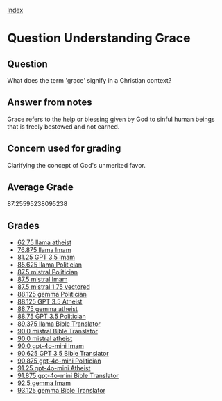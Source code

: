 
[Index](../../index.md)
# Question Understanding Grace
## Question
What does the term 'grace' signify in a Christian context?

## Answer from notes
Grace refers to the help or blessing given by God to sinful human beings that is freely bestowed and not earned.

## Concern used for grading
Clarifying the concept of God's unmerited favor.

## Average Grade
87.25595238095238

## Grades
 * [62.75 llama atheist](../answers/llama_atheist/Understanding_Grace.md)
 * [76.875 llama Imam](../answers/llama_Imam/Understanding_Grace.md)
 * [81.25 GPT 3.5 Imam](../answers/GPT_3.5_Imam/Understanding_Grace.md)
 * [85.625 llama Politician](../answers/llama_Politician/Understanding_Grace.md)
 * [87.5 mistral Politician](../answers/mistral_Politician/Understanding_Grace.md)
 * [87.5 mistral Imam](../answers/mistral_Imam/Understanding_Grace.md)
 * [87.5 mistral 1.75 vectored](../answers/mistral_1.75_vectored/Understanding_Grace.md)
 * [88.125 gemma Politician](../answers/gemma_Politician/Understanding_Grace.md)
 * [88.125 GPT 3.5 Atheist](../answers/GPT_3.5_Atheist/Understanding_Grace.md)
 * [88.75 gemma atheist](../answers/gemma_atheist/Understanding_Grace.md)
 * [88.75 GPT 3.5 Politician](../answers/GPT_3.5_Politician/Understanding_Grace.md)
 * [89.375 llama Bible Translator](../answers/llama_Bible_Translator/Understanding_Grace.md)
 * [90.0 mistral Bible Translator](../answers/mistral_Bible_Translator/Understanding_Grace.md)
 * [90.0 mistral atheist](../answers/mistral_atheist/Understanding_Grace.md)
 * [90.0 gpt-4o-mini Imam](../answers/gpt-4o-mini_Imam/Understanding_Grace.md)
 * [90.625 GPT 3.5 Bible Translator](../answers/GPT_3.5_Bible_Translator/Understanding_Grace.md)
 * [90.875 gpt-4o-mini Politician](../answers/gpt-4o-mini_Politician/Understanding_Grace.md)
 * [91.25 gpt-4o-mini Atheist](../answers/gpt-4o-mini_Atheist/Understanding_Grace.md)
 * [91.875 gpt-4o-mini Bible Translator](../answers/gpt-4o-mini_Bible_Translator/Understanding_Grace.md)
 * [92.5 gemma Imam](../answers/gemma_Imam/Understanding_Grace.md)
 * [93.125 gemma Bible Translator](../answers/gemma_Bible_Translator/Understanding_Grace.md)
